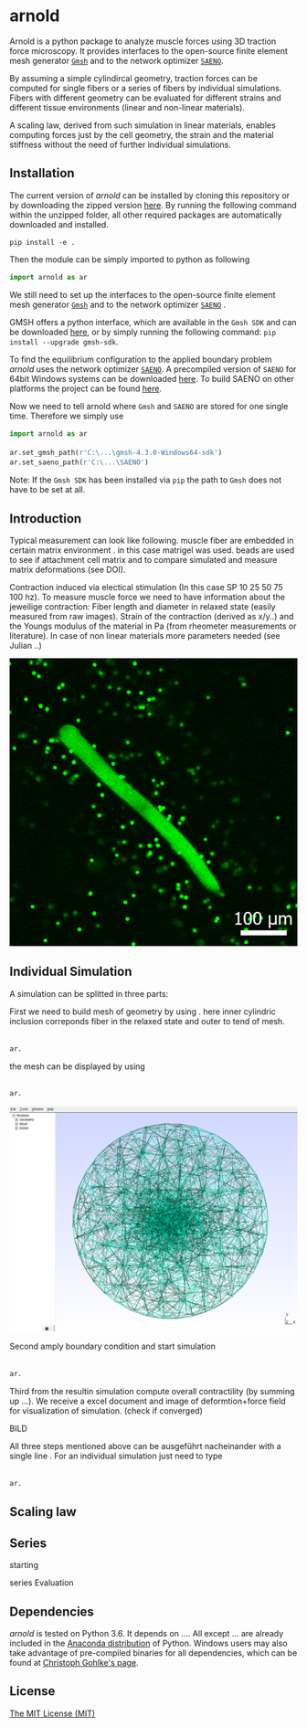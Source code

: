 # arnold

Arnold is a python package to analyze muscle forces using 3D traction force microscopy. It provides interfaces to the open-source finite element mesh generator [`Gmsh`](http://gmsh.info/) and to the network optimizer [`SAENO`](https://github.com/Tschaul/SAENO). 

By assuming a simple cylindircal geometry, traction forces can be computed for single fibers or a series of fibers by individual simulations. Fibers with different geometry can be evaluated for different strains and different tissue environments (linear and non-linear materials).


A scaling law, derived from such simulation in linear materials, enables computing forces just by the cell geometry, the strain and the material stiffness without the need of further individual simulations.



## Installation

The current version of *arnold* can be installed by cloning this repository or by downloading the zipped version [here](https://github.com/davidbhr/arnold/zipball/master). By running the following command within the unzipped folder, all other required packages are automatically downloaded and installed.

```
pip install -e . 
```




Then the module can be simply imported to python as following

```python
import arnold as ar
```




We still need to set up the interfaces to the open-source finite element mesh generator [`Gmsh`](http://gmsh.info/) and to the network optimizer [`SAENO`](https://github.com/Tschaul/SAENO) .


GMSH offers a python interface, which are available in the `Gmsh SDK` and can be downloaded [here](http://gmsh.info/#Download),
or by simply running the following command: `pip install --upgrade gmsh-sdk`.


To find the equilibrium configuration to the applied boundary problem *arnold* uses the network optimizer [`SAENO`](https://github.com/Tschaul/SAENO). A precompiled version of `SAENO` for 64bit Windows systems can be downloaded [here](https://github.com/davidbhr/arnold/tree/master/docs/SAENO). To build SAENO on other platforms the project can be found [here](https://github.com/Tschaul/SAENO).


Now we need to tell arnold  where `Gmsh` and `SAENO` are stored for one single time. Therefore we simply use

```python
import arnold as ar

ar.set_gmsh_path(r'C:\...\gmsh-4.3.0-Windows64-sdk')
ar.set_saeno_path(r'C:\...\SAENO')
```

Note: If the `Gmsh SDK` has been installed via `pip` the path to `Gmsh` does not have to be set at all.





## Introduction

Typical measurement can look like following. muscle fiber are  embedded in certain matrix environment . in this case matrigel was used. beads are used to see if attachment cell matrix and to compare simulated and measure matrix deformations (see DOI).

Contraction induced via electical stimulation (In this case SP 10 25 50 75 100 hz). To measure muscle force we need to have information about the jeweilige contraction:  Fiber length and diameter in relaxed state (easily measured from raw images). Strain of the contraction (derived as x/y..) and the Youngs modulus of the material in Pa (from rheometer measurements or literature). In case of non linear materials more parameters needed (see Julian ..)

![Loading GIF...](https://raw.githubusercontent.com/davidbhr/arnold/master/docs/GIFs/FDB_contraction(SP-10-25-50-75-100Hz).gif)



## Individual Simulation

A simulation can be splitted in three parts:

First we need to build mesh of geometry by using . here inner cylindric inclusion correponds fiber in the relaxed state and outer to tend of mesh. 


```python

ar.
```


the mesh can be displayed by using 

```python

ar.
```

<img src="https://raw.githubusercontent.com/davidbhr/arnold/master/docs/PNGs/GMSH_arnold.png" width="600" >



Second amply boundary condition and start simulation


```python

ar.
```

Third from the resultin simulation compute overall contractility (by summing up ...). We receive a excel document and image of deformtion+force field for visualization of simulation. (check if converged)


BILD





All three steps mentioned above can be ausgeführt nacheinander with a single line . For an individual simulation just need to type 


```python

ar.
```





## Scaling law



## Series

starting

series Evaluation


## Dependencies
*arnold* is tested on Python 3.6. It depends on .... All except ... are already included in the [Anaconda distribution](https://www.continuum.io/downloads) of Python. Windows users may also take advantage of pre-compiled binaries for all dependencies, which can be found at [Christoph Gohlke's page](http://www.lfd.uci.edu/~gohlke/pythonlibs/).

## License
[The MIT License (MIT)](https://github.com/davidbhr/arnold/blob/master/LICENSE)
